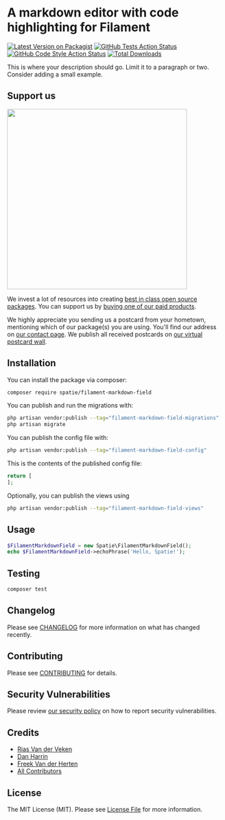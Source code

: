# A markdown editor with code highlighting for Filament

[![Latest Version on Packagist](https://img.shields.io/packagist/v/spatie/filament-markdown-field.svg?style=flat-square)](https://packagist.org/packages/spatie/filament-markdown-field)
[![GitHub Tests Action Status](https://img.shields.io/github/workflow/status/spatie/filament-markdown-field/run-tests?label=tests)](https://github.com/spatie/filament-markdown-field/actions?query=workflow%3Arun-tests+branch%3Amain)
[![GitHub Code Style Action Status](https://img.shields.io/github/workflow/status/spatie/filament-markdown-field/Fix%20PHP%20code%20style%20issues?label=code%20style)](https://github.com/spatie/filament-markdown-field/actions?query=workflow%3A"Fix+PHP+code+style+issues"+branch%3Amain)
[![Total Downloads](https://img.shields.io/packagist/dt/spatie/filament-markdown-field.svg?style=flat-square)](https://packagist.org/packages/spatie/filament-markdown-field)

This is where your description should go. Limit it to a paragraph or two. Consider adding a small example.

## Support us

[<img src="https://github-ads.s3.eu-central-1.amazonaws.com/filament-markdown-field.jpg?t=1" width="419px" />](https://spatie.be/github-ad-click/filament-markdown-field)

We invest a lot of resources into creating [best in class open source packages](https://spatie.be/open-source). You can support us by [buying one of our paid products](https://spatie.be/open-source/support-us).

We highly appreciate you sending us a postcard from your hometown, mentioning which of our package(s) you are using. You'll find our address on [our contact page](https://spatie.be/about-us). We publish all received postcards on [our virtual postcard wall](https://spatie.be/open-source/postcards).

## Installation

You can install the package via composer:

```bash
composer require spatie/filament-markdown-field
```

You can publish and run the migrations with:

```bash
php artisan vendor:publish --tag="filament-markdown-field-migrations"
php artisan migrate
```

You can publish the config file with:

```bash
php artisan vendor:publish --tag="filament-markdown-field-config"
```

This is the contents of the published config file:

```php
return [
];
```

Optionally, you can publish the views using

```bash
php artisan vendor:publish --tag="filament-markdown-field-views"
```

## Usage

```php
$FilamentMarkdownField = new Spatie\FilamentMarkdownField();
echo $FilamentMarkdownField->echoPhrase('Hello, Spatie!');
```

## Testing

```bash
composer test
```

## Changelog

Please see [CHANGELOG](CHANGELOG.md) for more information on what has changed recently.

## Contributing

Please see [CONTRIBUTING](CONTRIBUTING.md) for details.

## Security Vulnerabilities

Please review [our security policy](../../security/policy) on how to report security vulnerabilities.

## Credits

- [Rias Van der Veken](https://github.com/riasvdv)
- [Dan Harrin](https://github.com/danharrin)
- [Freek Van der Herten](https://github.com/freekmurze)
- [All Contributors](../../contributors)

## License

The MIT License (MIT). Please see [License File](LICENSE.md) for more information.
